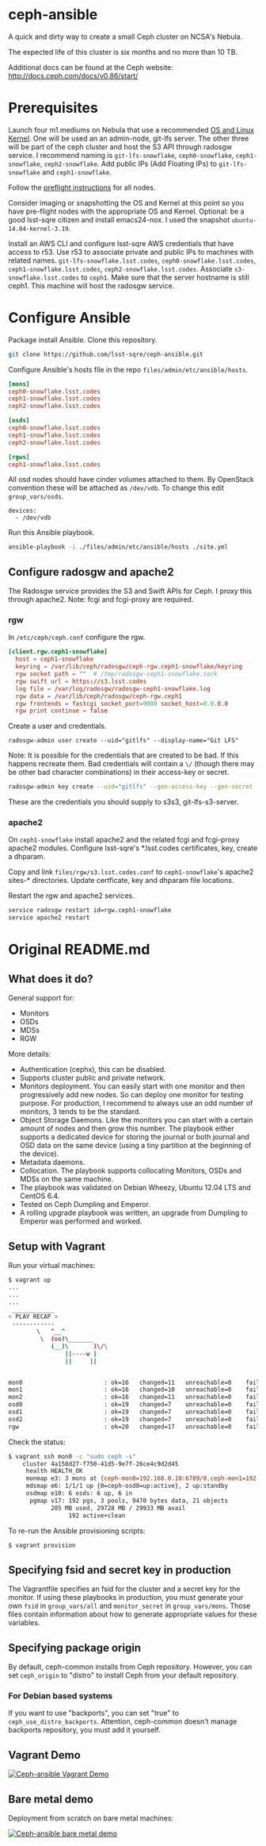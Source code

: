 ceph-ansible
============

A quick and dirty way to create a small Ceph cluster on NCSA's Nebula.

The expected life of this cluster is six months and no more than 10 TB.

Additional docs can be found at the Ceph website: http://docs.ceph.com/docs/v0.86/start/

# Prerequisites #

Launch four m1.mediums on Nebula that use a recommended [OS and Linux Kernel](http://docs.ceph.com/docs/v0.80.5/start/os-recommendations/). One will be used an an admin-node, git-lfs server. The other three will be part of the ceph cluster and host the S3 API through radosgw service. I recommend naming is `git-lfs-snowflake`, `ceph0-snowflake`, `ceph1-snowflake`, `ceph2-snowflake`. Add public IPs (Add Floating IPs) to `git-lfs-snowflake` and `ceph1-snowflake`.

Follow the [preflight instructions](http://docs.ceph.com/docs/v0.80.5/start/quick-start-preflight/) for all nodes.

Consider imaging or snapshotting the OS and Kernel at this point so you have pre-flight nodes with the appropriate OS and Kernel. Optional: be a good lsst-sqre citizen and install emacs24-nox. I used the snapshot `ubuntu-14.04-kernel-3.19`.


Install an AWS CLI and configure lsst-sqre AWS credentials that have access to r53. Use r53 to associate private and public IPs to machines with related names. `git-lfs-snowflake.lsst.codes`, `ceph0-snowflake.lsst.codes`, `ceph1-snowflake.lsst.codes`, `ceph2-snowflake.lsst.codes`. Associate `s3-snowflake.lsst.codes` to `ceph1`. Make sure that the server hostname is still ceph1. This machine will host the radosgw service.

# Configure Ansible #

Package install Ansible. Clone this repository.

```bash
git clone https://github.com/lsst-sqre/ceph-ansible.git
```

Configure Ansible's hosts file in the repo `files/admin/etc/ansible/hosts`.

```conf
[mons]
ceph0-snowflake.lsst.codes
ceph1-snowflake.lsst.codes
ceph2-snowflake.lsst.codes

[osds]
ceph0-snowflake.lsst.codes
ceph1-snowflake.lsst.codes
ceph2-snowflake.lsst.codes

[rgws]
ceph1-snowflake.lsst.codes
```

All osd nodes should have cinder volumes attached to them. By OpenStack convention these will be attached as `/dev/vdb`. To change this edit `group_vars/osds`.

```
devices:
  - /dev/vdb
```

Run this Ansible playbook.

```bash
ansible-playbook -i ./files/admin/etc/ansible/hosts ./site.yml
```

## Configure radosgw and apache2 ##

The Radosgw service provides the S3 and Swift APIs for Ceph. I proxy this through apache2. Note: fcgi and fcgi-proxy are required.

### rgw ###

In `/etc/ceph/ceph.conf` configure the rgw.

```conf
[client.rgw.ceph1-snowflake]
  host = ceph1-snowflake
  keyring = /var/lib/ceph/radosgw/ceph-rgw.ceph1-snowflake/keyring
  rgw socket path = ""  # /tmp/radosgw-ceph1-snowflake.sock
  rgw swift url = https://s3.lsst.codes
  log file = /var/log/radosgw/radosgw-ceph1-snowflake.log
  rgw data = /var/lib/ceph/radosgw/ceph-rgw.ceph1
  rgw frontends = fastcgi socket_port=9000 socket_host=0.0.0.0
  rgw print continue = false
```

Create a user and credentials.

```
radosgw-admin user create --uid="gitlfs" --display-name="Git LFS"
```

Note: It is possible for the credentials that are created to be bad. If this happens recreate them. Bad credentials will contain a `\/` (though there may be other bad character combinations) in their access-key or secret.

```bash
radosgw-admin key create --uid="gitlfs" --gen-access-key --gen-secret
```

These are the credentials you should supply to s3s3, git-lfs-s3-server.

### apache2 ###

On `ceph1-snowflake` install apache2 and the related fcgi and fcgi-proxy apache2 modules. Configure lsst-sqre's *.lsst.codes certificates, key, create a dhparam.

Copy and link `files/rgw/s3.lsst.codes.conf` to `ceph1-snowflake`'s apache2 sites-* directories. Update certficate, key and dhparam file locations.

Restart the rgw and apache2 services.

```bash
service radosgw restart id=rgw.ceph1-snowflake
service apache2 restart
```

Original README.md
==================

## What does it do?

General support for:

* Monitors
* OSDs
* MDSs
* RGW

More details:

* Authentication (cephx), this can be disabled.
* Supports cluster public and private network.
* Monitors deployment. You can easily start with one monitor and then progressively add new nodes. So can deploy one monitor for testing purpose. For production, I recommend to always use an odd number of monitors, 3 tends to be the standard.
* Object Storage Daemons. Like the monitors you can start with a certain amount of nodes and then grow this number. The playbook either supports a dedicated device for storing the journal or both journal and OSD data on the same device (using a tiny partition at the beginning of the device).
* Metadata daemons.
* Collocation. The playbook supports collocating Monitors, OSDs and MDSs on the same machine.
* The playbook was validated on Debian Wheezy, Ubuntu 12.04 LTS and CentOS 6.4.
* Tested on Ceph Dumpling and Emperor.
* A rolling upgrade playbook was written, an upgrade from Dumpling to Emperor was performed and worked.


## Setup with Vagrant

Run your virtual machines:

```bash
$ vagrant up
...
...
...
 ____________
< PLAY RECAP >
 ------------
        \   ^__^
         \  (oo)\_______
            (__)\       )\/\
                ||----w |
                ||     ||


mon0                       : ok=16   changed=11   unreachable=0    failed=0
mon1                       : ok=16   changed=10   unreachable=0    failed=0
mon2                       : ok=16   changed=11   unreachable=0    failed=0
osd0                       : ok=19   changed=7    unreachable=0    failed=0
osd1                       : ok=19   changed=7    unreachable=0    failed=0
osd2                       : ok=19   changed=7    unreachable=0    failed=0
rgw                        : ok=20   changed=17   unreachable=0    failed=0
```

Check the status:

```bash
$ vagrant ssh mon0 -c "sudo ceph -s"
    cluster 4a158d27-f750-41d5-9e7f-26ce4c9d2d45
     health HEALTH_OK
     monmap e3: 3 mons at {ceph-mon0=192.168.0.10:6789/0,ceph-mon1=192.168.0.11:6789/0,ceph-mon2=192.168.0.12:6789/0}, election epoch 6, quorum 0,1,2 ceph-mon0,ceph-mon1,ceph-mon
     mdsmap e6: 1/1/1 up {0=ceph-osd0=up:active}, 2 up:standby
     osdmap e10: 6 osds: 6 up, 6 in
      pgmap v17: 192 pgs, 3 pools, 9470 bytes data, 21 objects
            205 MB used, 29728 MB / 29933 MB avail
                 192 active+clean
```

To re-run the Ansible provisioning scripts:

```bash
$ vagrant provision
```

## Specifying fsid and secret key in production

The Vagrantfile specifies an fsid for the cluster and a secret key for the
monitor. If using these playbooks in production, you must generate your own `fsid`
in `group_vars/all` and `monitor_secret` in `group_vars/mons`. Those files contain
information about how to generate appropriate values for these variables.

## Specifying package origin

By default, ceph-common installs from Ceph repository. However, you
can set `ceph_origin` to "distro" to install Ceph from your default repository.


### For Debian based systems

If you want to use "backports", you can set "true" to `ceph_use_distro_backports`.
Attention, ceph-common doesn't manage backports repository, you must add it yourself.


## Vagrant Demo

[![Ceph-ansible Vagrant Demo](http://img.youtube.com/vi/E8-96NamLDo/0.jpg)](https://youtu.be/E8-96NamLDo "Deploy Ceph with Ansible (Vagrant demo)")


## Bare metal demo

Deployment from scratch on bare metal machines:

[![Ceph-ansible bare metal demo](http://img.youtube.com/vi/dv_PEp9qAqg/0.jpg)](https://youtu.be/dv_PEp9qAqg "Deploy Ceph with Ansible (Bare metal demo)")
